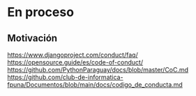 # En proceso
## Motivación
https://www.djangoproject.com/conduct/faq/
https://opensource.guide/es/code-of-conduct/
https://github.com/PythonParaguay/docs/blob/master/CoC.md
https://github.com/club-de-informatica-fpuna/Documentos/blob/main/docs/codigo_de_conducta.md
